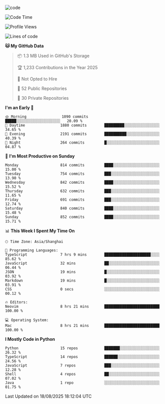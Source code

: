 
<!--
**liuyaanng/liuyaanng** is a ✨ _special_ ✨ repository because its `README.md` (this file) appears on your GitHub profile.

Here are some ideas to get you started:

- 🔭 I’m currently working on ...
- 🌱 I’m currently learning ...
- 👯 I’m looking to collaborate on ...
- 🤔 I’m looking for help with ...
- 💬 Ask me about ...
- 📫 How to reach me: ...
- 😄 Pronouns: ...
- ⚡ Fun fact: ...
-->


![code](https://cdn.jsdelivr.net/gh/liuyaanng/liuyaanng@1.0/code.gif) 

<!--START_SECTION:waka-->
![Code Time](http://img.shields.io/badge/Code%20Time-1%2C805%20hrs%2031%20mins-blue)

![Profile Views](http://img.shields.io/badge/Profile%20Views-0-blue)

![Lines of code](https://img.shields.io/badge/From%20Hello%20World%20I%27ve%20Written-26.4%20million%20lines%20of%20code-blue)

**🐱 My GitHub Data** 

> 📦 1.3 MB Used in GitHub's Storage 
 > 
> 🏆 1,233 Contributions in the Year 2025
 > 
> 🚫 Not Opted to Hire
 > 
> 📜 52 Public Repositories 
 > 
> 🔑 30 Private Repositories 
 > 
**I'm an Early 🐤** 

```text
🌞 Morning                1090 commits        █████░░░░░░░░░░░░░░░░░░░░   20.09 % 
🌆 Daytime                1880 commits        █████████░░░░░░░░░░░░░░░░   34.65 % 
🌃 Evening                2191 commits        ██████████░░░░░░░░░░░░░░░   40.39 % 
🌙 Night                  264 commits         █░░░░░░░░░░░░░░░░░░░░░░░░   04.87 % 
```
📅 **I'm Most Productive on Sunday** 

```text
Monday                   814 commits         ████░░░░░░░░░░░░░░░░░░░░░   15.00 % 
Tuesday                  754 commits         ███░░░░░░░░░░░░░░░░░░░░░░   13.90 % 
Wednesday                842 commits         ████░░░░░░░░░░░░░░░░░░░░░   15.52 % 
Thursday                 632 commits         ███░░░░░░░░░░░░░░░░░░░░░░   11.65 % 
Friday                   691 commits         ███░░░░░░░░░░░░░░░░░░░░░░   12.74 % 
Saturday                 840 commits         ████░░░░░░░░░░░░░░░░░░░░░   15.48 % 
Sunday                   852 commits         ████░░░░░░░░░░░░░░░░░░░░░   15.71 % 
```


📊 **This Week I Spent My Time On** 

```text
🕑︎ Time Zone: Asia/Shanghai

💬 Programming Languages: 
TypeScript               7 hrs 9 mins        █████████████████████░░░░   85.62 % 
JavaScript               32 mins             ██░░░░░░░░░░░░░░░░░░░░░░░   06.44 % 
JSON                     19 mins             █░░░░░░░░░░░░░░░░░░░░░░░░   03.92 % 
Markdown                 19 mins             █░░░░░░░░░░░░░░░░░░░░░░░░   03.91 % 
CSS                      0 secs              ░░░░░░░░░░░░░░░░░░░░░░░░░   00.12 % 

🔥 Editors: 
Neovim                   8 hrs 21 mins       █████████████████████████   100.00 % 

💻 Operating System: 
Mac                      8 hrs 21 mins       █████████████████████████   100.00 % 
```

**I Mostly Code in Python** 

```text
Python                   15 repos            ███████░░░░░░░░░░░░░░░░░░   26.32 % 
TypeScript               14 repos            ██████░░░░░░░░░░░░░░░░░░░   24.56 % 
JavaScript               7 repos             ███░░░░░░░░░░░░░░░░░░░░░░   12.28 % 
Shell                    4 repos             ██░░░░░░░░░░░░░░░░░░░░░░░   07.02 % 
Java                     1 repo              ░░░░░░░░░░░░░░░░░░░░░░░░░   01.75 % 
```




 Last Updated on 18/08/2025 18:12:04 UTC
<!--END_SECTION:waka-->
